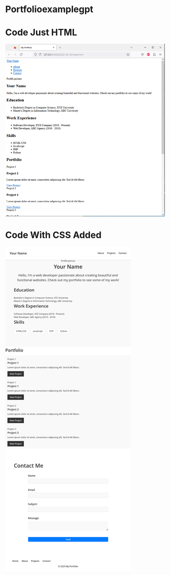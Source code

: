 # Portfolioexamplegpt

# Code Just HTML
![website landing page](https://github.com/curiousabel/Portfolioexamplegpt/blob/main/justhtml.PNG)
# Code With CSS Added
![website landing page](https://github.com/curiousabel/Portfolioexamplegpt/blob/main/withcss.png)
